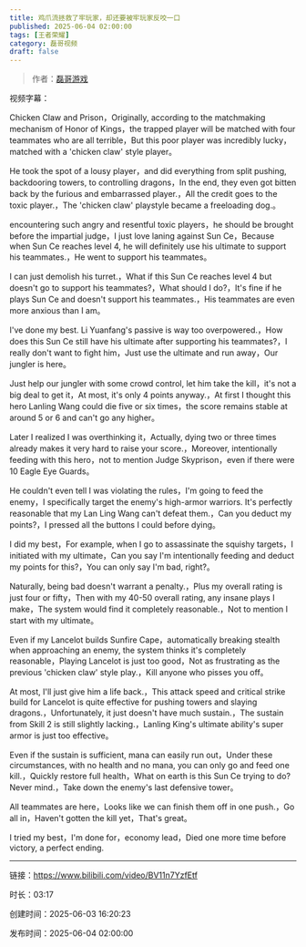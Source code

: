 ```yaml
---
title: 鸡爪流拯救了牢玩家，却还要被牢玩家反咬一口
published: 2025-06-04 02:00:00
tags: [王者荣耀]
category: 磊哥视频
draft: false
---
```



> 作者：[磊哥游戏](https://space.bilibili.com/268941858?spm_id_from=333.788.upinfo.head.click)

视频字幕：

Chicken Claw and Prison，Originally, according to the matchmaking mechanism of Honor of Kings，the trapped player will be matched with four teammates who are all terrible，But this poor player was incredibly lucky，matched with a 'chicken claw' style player。

He took the spot of a lousy player，and did everything from split pushing, backdooring towers, to controlling dragons，In the end, they even got bitten back by the furious and embarrassed player.，All the credit goes to the toxic player.，The 'chicken claw' playstyle became a freeloading dog.。

encountering such angry and resentful toxic players，he should be brought before the impartial judge，I just love laning against Sun Ce，Because when Sun Ce reaches level 4, he will definitely use his ultimate to support his teammates.，He went to support his teammates。

I can just demolish his turret.，What if this Sun Ce reaches level 4 but doesn't go to support his teammates?，What should I do?，It's fine if he plays Sun Ce and doesn't support his teammates.，His teammates are even more anxious than I am。

I've done my best. Li Yuanfang's passive is way too overpowered.，How does this Sun Ce still have his ultimate after supporting his teammates?，I really don't want to fight him，Just use the ultimate and run away，Our jungler is here。

Just help our jungler with some crowd control, let him take the kill，it's not a big deal to get it，At most, it's only 4 points anyway.，At first I thought this hero Lanling Wang could die five or six times，the score remains stable at around 5 or 6 and can't go any higher。

Later I realized I was overthinking it，Actually, dying two or three times already makes it very hard to raise your score.，Moreover, intentionally feeding with this hero，not to mention Judge Skyprison，even if there were 10 Eagle Eye Guards。

He couldn't even tell I was violating the rules，I'm going to feed the enemy，I specifically target the enemy's high-armor warriors. It's perfectly reasonable that my Lan Ling Wang can't defeat them.，Can you deduct my points?，I pressed all the buttons I could before dying。

I did my best，For example, when I go to assassinate the squishy targets，I initiated with my ultimate，Can you say I'm intentionally feeding and deduct my points for this?，You can only say I'm bad, right?。

Naturally, being bad doesn't warrant a penalty.，Plus my overall rating is just four or fifty，Then with my 40-50 overall rating, any insane plays I make，The system would find it completely reasonable.，Not to mention I start with my ultimate。

Even if my Lancelot builds Sunfire Cape，automatically breaking stealth when approaching an enemy, the system thinks it's completely reasonable，Playing Lancelot is just too good，Not as frustrating as the previous 'chicken claw' style play.，Kill anyone who pisses you off。

At most, I'll just give him a life back.，This attack speed and critical strike build for Lancelot is quite effective for pushing towers and slaying dragons.，Unfortunately, it just doesn't have much sustain.，The sustain from Skill 2 is still slightly lacking.，Lanling King's ultimate ability's super armor is just too effective。

Even if the sustain is sufficient, mana can easily run out，Under these circumstances, with no health and no mana, you can only go and feed one kill.，Quickly restore full health，What on earth is this Sun Ce trying to do? Never mind.，Take down the enemy's last defensive tower。

All teammates are here，Looks like we can finish them off in one push.，Go all in，Haven't gotten the kill yet，That's great。

I tried my best，I'm done for，economy lead，Died one more time before victory, a perfect ending.

---

链接：https://www.bilibili.com/video/BV11n7YzfEtf

时长：03:17

创建时间：2025-06-03 16:20:23

发布时间：2025-06-04 02:00:00
